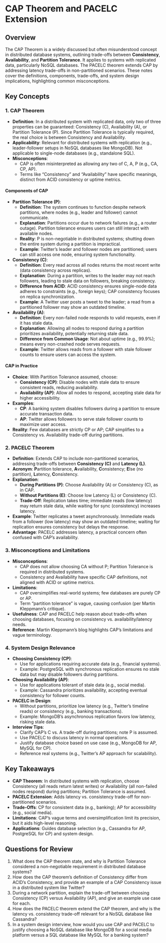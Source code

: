# CAP Theorem and PACELC Extension

## Overview

The CAP Theorem is a widely discussed but often misunderstood concept in distributed database systems, outlining trade-offs between **Consistency**, **Availability**, and **Partition Tolerance**. It applies to systems with replicated data, particularly NoSQL databases. The PACELC theorem extends CAP by addressing latency trade-offs in non-partitioned scenarios. These notes cover the definitions, components, trade-offs, and system design implications, highlighting common misconceptions.

## Key Concepts

### 1. CAP Theorem

- **Definition**: In a distributed system with replicated data, only two of three properties can be guaranteed: Consistency (C), Availability (A), or Partition Tolerance (P). Since Partition Tolerance is typically required, the real choice is between Consistency and Availability.
- **Applicability**: Relevant for distributed systems with replication (e.g., leader-follower setups in NoSQL databases like MongoDB). Not applicable to single-node databases (e.g., standalone SQL).
- **Misconceptions**:
  - CAP is often misinterpreted as allowing any two of C, A, P (e.g., CA, CP, AP).
  - Terms like “Consistency” and “Availability” have specific meanings, distinct from ACID consistency or uptime metrics.

#### Components of CAP

- **Partition Tolerance (P)**:
  - **Definition**: The system continues to function despite network partitions, where nodes (e.g., leader and follower) cannot communicate.
  - **Explanation**: Partitions occur due to network failures (e.g., a router outage). Partition tolerance ensures users can still interact with available nodes.
  - **Reality**: P is non-negotiable in distributed systems; shutting down the entire system during a partition is impractical.
  - **Example**: Twitter’s leader and follower nodes are partitioned; users can still access one node, ensuring system functionality.
- **Consistency (C)**:
  - **Definition**: Every read across all nodes returns the most recent write (data consistency across replicas).
  - **Explanation**: During a partition, writes to the leader may not reach followers, leading to stale data on followers, breaking consistency.
  - **Difference from ACID**: ACID consistency ensures single-node data adheres to constraints (e.g., foreign keys); CAP consistency focuses on replica synchronization.
  - **Example**: A Twitter user posts a tweet to the leader; a read from a partitioned follower may show an outdated timeline.
- **Availability (A)**:
  - **Definition**: Every non-failed node responds to valid requests, even if it has stale data.
  - **Explanation**: Allowing all nodes to respond during a partition prioritizes availability, potentially returning stale data.
  - **Difference from Common Usage**: Not about uptime (e.g., 99.9%); means every non-crashed node serves requests.
  - **Example**: Twitter allows reads from a follower with stale follower counts to ensure users can access the system.

#### CAP in Practice

- **Choice**: With Partition Tolerance assumed, choose:
  - **Consistency (CP)**: Disable nodes with stale data to ensure consistent reads, reducing availability.
  - **Availability (AP)**: Allow all nodes to respond, accepting stale data for higher accessibility.
- **Examples**:
  - **CP**: A banking system disables followers during a partition to ensure accurate transaction data.
  - **AP**: Twitter allows followers to serve stale follower counts to maximize user access.
- **Reality**: Few databases are strictly CP or AP; CAP simplifies to a Consistency vs. Availability trade-off during partitions.

### 2. PACELC Theorem

- **Definition**: Extends CAP to include non-partitioned scenarios, addressing trade-offs between **Consistency (C)** and **Latency (L)**.
- **Acronym**: **P**artition tolerance, **A**vailability, **C**onsistency; **E**lse (no partition), **L**atency, **C**onsistency.
- **Explanation**:
  - **During Partitions (P)**: Choose Availability (A) or Consistency (C), as in CAP.
  - **Without Partitions (E)**: Choose low Latency (L) or Consistency (C).
  - **Trade-Off**: Replication takes time; immediate reads (low latency) may return stale data, while waiting for sync (consistency) increases latency.
- **Example**: Twitter replicates a tweet asynchronously. Immediate reads from a follower (low latency) may show an outdated timeline; waiting for replication ensures consistency but delays the response.
- **Advantage**: PACELC addresses latency, a practical concern often confused with CAP’s availability.

### 3. Misconceptions and Limitations

- **Misconceptions**:
  - CAP does not allow choosing CA without P; Partition Tolerance is required in distributed systems.
  - Consistency and Availability have specific CAP definitions, not aligned with ACID or uptime metrics.
- **Limitations**:
  - CAP oversimplifies real-world systems; few databases are purely CP or AP.
  - Term “partition tolerance” is vague, causing confusion (per Martin Kleppmann’s critique).
- **Usefulness**: CAP and PACELC help reason about trade-offs when choosing databases, focusing on consistency vs. availability/latency needs.
- **Reference**: Martin Kleppmann’s blog highlights CAP’s limitations and vague terminology.

### 4. System Design Relevance

- **Choosing Consistency (CP)**:
  - Use for applications requiring accurate data (e.g., financial systems).
  - Example: PostgreSQL with synchronous replication ensures no stale data but may disable followers during partitions.
- **Choosing Availability (AP)**:
  - Use for applications tolerant of stale data (e.g., social media).
  - Example: Cassandra prioritizes availability, accepting eventual consistency for follower counts.
- **PACELC in Design**:
  - Without partitions, prioritize low latency (e.g., Twitter’s timeline reads) or consistency (e.g., banking transactions).
  - Example: MongoDB’s asynchronous replication favors low latency, risking stale data.
- **Interview Tips**:
  - Clarify CAP’s C vs. A trade-off during partitions; note P is assumed.
  - Use PACELC to discuss latency in normal operations.
  - Justify database choice based on use case (e.g., MongoDB for AP, MySQL for CP).
  - Reference real systems (e.g., Twitter’s AP approach for scalability).

## Key Takeaways

- **CAP Theorem**: In distributed systems with replication, choose Consistency (all reads return latest writes) or Availability (all non-failed nodes respond) during partitions; Partition Tolerance is assumed.
- **PACELC Extension**: Adds latency vs. consistency trade-off for non-partitioned scenarios.
- **Trade-Offs**: CP for consistent data (e.g., banking); AP for accessibility (e.g., social media).
- **Limitations**: CAP’s vague terms and oversimplification limit its precision, but it aids high-level reasoning.
- **Applications**: Guides database selection (e.g., Cassandra for AP, PostgreSQL for CP) and system design.

## Questions for Review

1. What does the CAP theorem state, and why is Partition Tolerance considered a non-negotiable requirement in distributed database systems?
2. How does the CAP theorem’s definition of Consistency differ from ACID’s Consistency, and provide an example of a CAP Consistency issue in a distributed system like Twitter?
3. During a network partition, explain the trade-off between choosing Consistency (CP) versus Availability (AP), and give an example use case for each.
4. How does the PACELC theorem extend the CAP theorem, and why is the latency vs. consistency trade-off relevant for a NoSQL database like Cassandra?
5. In a system design interview, how would you use CAP and PACELC to justify choosing a NoSQL database like MongoDB for a social media platform versus a SQL database like MySQL for a banking system?
